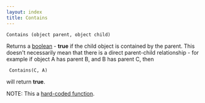 ```yaml
---
layout: index
title: Contains
---
```


    Contains (object parent, object child)

Returns a [boolean](../types/boolean.html) - **true** if the child object is contained by the parent. This doesn't necessarily mean that there is a direct parent-child relationship - for example if object A has parent B, and B has parent C, then

     Contains(C, A)

will return **true**.

NOTE: This a [hard-coded function](hardcoded.html).
